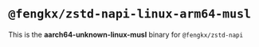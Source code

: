 # `@fengkx/zstd-napi-linux-arm64-musl`

This is the **aarch64-unknown-linux-musl** binary for `@fengkx/zstd-napi`

